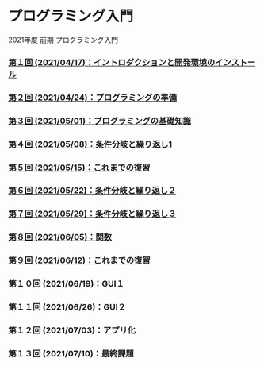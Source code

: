 # プログラミング入門

2021年度 前期 プログラミング入門

### [第１回 (2021/04/17)：イントロダクションと開発環境のインストール](01/)

### [第２回 (2021/04/24)：プログラミングの準備](02/)

### [第３回 (2021/05/01)：プログラミングの基礎知識](03/)

### [第４回 (2021/05/08)：条件分岐と繰り返し1](04/)

### [第５回 (2021/05/15)：これまでの復習](05/)

### [第６回 (2021/05/22)：条件分岐と繰り返し２](06/)

### [第７回 (2021/05/29)：条件分岐と繰り返し３](07/)

### [第８回 (2021/06/05)：関数](08/)

### [第９回 (2021/06/12)：これまでの復習](09/)

### 第１０回 (2021/06/19)：GUI１

### 第１１回 (2021/06/26)：GUI２

### 第１２回 (2021/07/03)：アプリ化

### 第１３回 (2021/07/10)：最終課題


